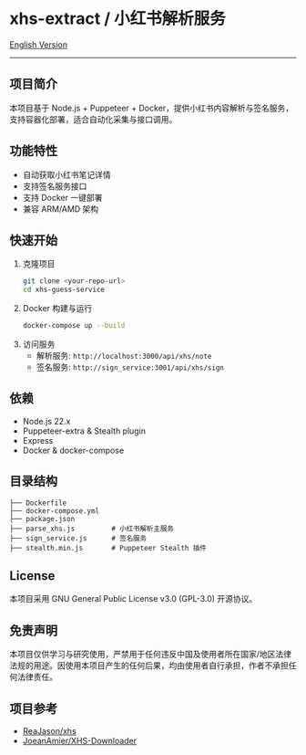 # xhs-extract / 小红书解析服务

[English Version](./README-en.md)

---

## 项目简介
本项目基于 Node.js + Puppeteer + Docker，提供小红书内容解析与签名服务，支持容器化部署，适合自动化采集与接口调用。

## 功能特性
- 自动获取小红书笔记详情
- 支持签名服务接口
- 支持 Docker 一键部署
- 兼容 ARM/AMD 架构

## 快速开始
1. 克隆项目
   ```bash
   git clone <your-repo-url>
   cd xhs-guess-service
   ```
2. Docker 构建与运行
   ```bash
   docker-compose up --build
   ```
3. 访问服务
   - 解析服务: `http://localhost:3000/api/xhs/note`
   - 签名服务: `http://sign_service:3001/api/xhs/sign`

## 依赖
- Node.js 22.x
- Puppeteer-extra & Stealth plugin
- Express
- Docker & docker-compose

## 目录结构
```
├── Dockerfile
├── docker-compose.yml
├── package.json
├── parse_xhs.js         # 小红书解析主服务
├── sign_service.js      # 签名服务
├── stealth.min.js       # Puppeteer Stealth 插件
```

## License
本项目采用 GNU General Public License v3.0 (GPL-3.0) 开源协议。

## 免责声明
本项目仅供学习与研究使用，严禁用于任何违反中国及使用者所在国家/地区法律法规的用途。因使用本项目产生的任何后果，均由使用者自行承担，作者不承担任何法律责任。 

## 项目参考

- [ReaJason/xhs](https://github.com/ReaJason/xhs)
- [JoeanAmier/XHS-Downloader](https://github.com/JoeanAmier/XHS-Downloader) 